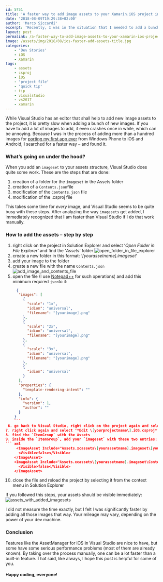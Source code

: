 ```yaml
---
id: 5751
title: 'A faster way to add image assets to your Xamarin.iOS project in Visual Studio 2017'
date: '2018-08-09T19:29:38+02:00'
author: 'Marco Siccardi'
excerpt: 'Recently, I was in the situation that I needed to add a bunch of images to a Xamarin.iOS project. In this post, I am going to show you a faster way to add image assets to your Xamarin.iOS project in Visual Studio.'
layout: post
permalink: /a-faster-way-to-add-image-assets-to-your-xamarin-ios-project-in-visual-studio-2017/
image: /assets/img/2018/08/ios-faster-add-assets-title.jpg
categories:
    - 'Dev Stories'
    - iOS
    - Xamarin
tags:
    - assets
    - csproj
    - iOS
    - 'project file'
    - 'quick tip'
    - tip
    - visualstudio
    - vs2017
    - xamarin
---
```


While Visual Studio has an editor that shall help to add new image assets to the project, it is pretty slow when adding a bunch of new images. If you have to add a lot of images to add, it even crashes once in while, which can be annoying. Because I was in the process of adding more than a hundred images for [porting my first app ever](https://msiccdev.net/windowsphone/fishing-knots/) from Windows Phone to iOS and Android, I searched for a faster way – and found it.

### What’s going on under the hood?

When you add an `imageset` to your assets structure, Visual Studio does quite some work. These are the steps that are done:

1. creation of a folder for the `imageset` in the Assets folder
2. creation of a `Contents.json`file
3. modification of the `Contents.json` file
4. modification of the .csproj file

This takes some time for *every* image, and Visual Studio seems to be quite busy with these steps. After analyzing the way `imagesets` get added, I immediately recognized that I am faster than Visual Studio if I do that work manually.

### How to add the assets – step by step

1. right click on the project in Solution Explorer and select ‘*Open Folder in File Explorer*‘ and find the ‘*Assets*‘ folder ![open_folder_in_file_explorer](https://msicc.net/assets/img/2018/08/open_folder_in_file_explorer.png)
2. create a new folder in this format: ‘*\[yourassetname\].imageset*‘
3. add your image to the folder
4. create a new file with the name `Contents.json` ![add_image_and_contents_file](https://msicc.net/assets/img/2018/08/add_image_and_contents_file.png)
5. open the file (I use [Notepad++](https://notepad-plus-plus.org/download/v7.5.8.html) for such operations) and add this minimum required `json`to it: 
``` json
     {
      "images": [
        {
          "scale": "1x",
          "idiom": "universal",
          "filename": "[yourimage].png"
        },
        {
          "scale": "2x",
          "idiom": "universal",
          "filename": "[yourimage].png"
        },
        {
          "scale": "3x",
          "idiom": "universal",
          "filename": "[yourimage].png"
        },
        {
          "idiom": "universal"
        }
      ],
      "properties": {
        "template-rendering-intent": ""
      },
      "info": {
        "version": 1,
        "author": ""
      }
    }
    ```
 6. go back to Visual Studio, right click on the project again and select ‘*Unload Project*‘![unload_project](https://msicc.net/assets/img/2018/08/unload_project.png)
7. right click again and select ‘*Edit \[yourprojectname\].iOS.csproj*‘ ![edit_ios_csproj](https://msicc.net/assets/img/2018/08/edit_ios_csproj.png)
8. find the `ItemGroup` with the Assets
9. inside the `ItemGroup`, add your `imageset` with these two entries: 
``` xml
     <ImageAsset Include="Assets.xcassets\[yourassetname].imageset\[yourimage].png">
      <Visible>false</Visible>
    </ImageAsset>
    <ImageAsset Include="Assets.xcassets\[yourassetname].imageset\Contents.json">
      <Visible>false</Visible>
    </ImageAsset>   
```

 10. close the file and reload the project by selecting it from the context menu in Solution Explorer

If you followed this steps, your assets should be visible immediately:  
![assets_with_added_imagesets](https://msicc.net/assets/img/2018/08/assets_with_added_imagesets.png)

I did not measure the time exactly, but I felt I was significantly faster by adding all those images that way. Your mileage may vary, depending on the power of your dev machine.

### Conclusion

Features like the AssetManager for iOS in Visual Studio are nice to have, but some have some serious performance problems (most of them are already known). By taking over the process manually, one can be a lot faster than a built-in feature. That said, like always, I hope this post is helpful for some of you.

#### Happy coding, everyone!
